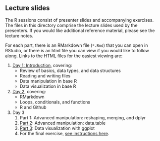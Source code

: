 ## Lecture slides

The R sessions consist of presenter slides and accompanying exercises. The files in this directory comprise the lecture slides used by the presenters. If you would like additional reference material, please see the lecture notes.

For each part, there is an RMarkdown file (`*.Rmd`) that you can open in RStudio, or there is an html file you can view if you would like to follow along. Links to the HTML files for the easiest viewing are:

1. [Day 1: Introduction](https://msia.github.io/bootcamp-2018/lectureslides/day1_R-intro_slides_kr.html#/), covering:
    - Review of basics, data types, and data structures
    - Reading and writing files
    - Data manipulation in base R
    - Data visualization in base R
2. [Day 2](https://msia.github.io/bootcamp-2018/lectureslides/day2_R-loops-conditionals-functions_slides_rm#/), covering:
    - RMarkdown
    - Loops, conditionals, and functions
    - R and Github
3. Day 3
    1. Part 1: Advanced manipulation: reshaping, merging, and dplyr
    2. [Part 2](https://msia.github.io/bootcamp-2018/lectureslides/day3_R-adv_manipulation_dplyr_slides_rm#/): Advanced manipulation: data.table
    3. [Part 3](https://msia.github.io/bootcamp-2018/lectureslides/day3_R-ggplot_slides_kr#/): Data visualization with ggplot
    4. For the final exercise, [see instructions here](https://github.com/MSIA/bootcamp-2018/blob/master/exercises/day3_final-exercise-instructions.md).

